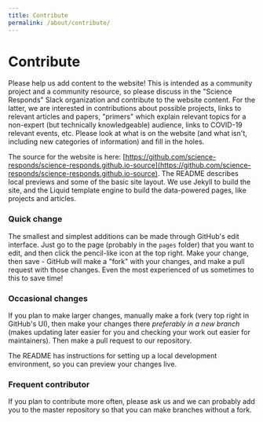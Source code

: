 ```yaml
---
title: Contribute
permalink: /about/contribute/
---
```


# Contribute

Please help us add content to the website! This is intended as a community
project and a community resource, so please discuss in the "Science
Responds" Slack organization and contribute to the website content. For
the latter, we are interested in contributions about possible projects,
links to relevant articles and papers, "primers" which explain relevant
topics for a non-expert (but technically knowledgeable) audience, links
to COVID-19 relevant events, etc. Please look at what is on the website (and
what isn't, including new categories of information) and fill in the holes.

The source for the website is here: [https://github.com/science-responds/science-responds.github.io-source](https://github.com/science-responds/science-responds.github.io-source). The README describes local previews and some of the basic site layout. We use Jekyll to build the site, and the Liquid template engine to build the data-powered pages, like projects and articles.

### Quick change

The smallest and simplest additions can be made through GitHub's edit interface. Just go to the page (probably in the `pages` folder) that you want to edit, and then click the pencil-like icon at the top right. Make your change, then save - GitHub will make a "fork" with your changes, and make a pull request with those changes. Even the most experienced of us sometimes to this to save time!

### Occasional changes

If you plan to make larger changes, manually make a fork (very top right in GitHub's UI), then make your changes there *preferably in a new branch* (makes updating later easier for you and checking your work out easier for maintainers). Then make a pull request to our repository.

The README has instructions for setting up a local development environment, so you can preview your changes live.

### Frequent contributor

If you plan to contribute more often, please ask us and we can probably add you to the master repository so that you can make branches without a fork.

